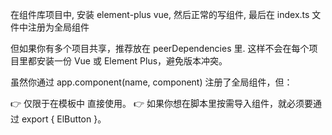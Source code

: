 在组件库项目中, 安装 element-plus vue, 然后正常的写组件, 最后在 index.ts 文件中注册为全局组件

但如果你有多个项目共享，推荐放在 peerDependencies 里. 这样不会在每个项目里都安装一份 Vue 或 Element Plus，避免版本冲突。

虽然你通过 app.component(name, component) 注册了全局组件，但：

👉 仅限于在模板中 <ElButton /> 直接使用。
👉 如果你想在脚本里按需导入组件，就必须要通过 export { ElButton }。